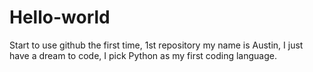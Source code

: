 # Hello-world
Start to use github the first time, 1st repository
my name is Austin, I just have a dream to code, I pick Python as my first coding language.
